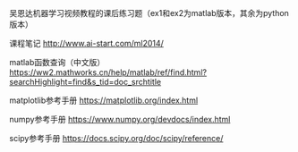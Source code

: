 
吴恩达机器学习视频教程的课后练习题（ex1和ex2为matlab版本，其余为python版本）

课程笔记 http://www.ai-start.com/ml2014/

matlab函数查询（中文版） https://ww2.mathworks.cn/help/matlab/ref/find.html?searchHighlight=find&s_tid=doc_srchtitle



matplotlib参考手册  https://matplotlib.org/index.html

numpy参考手册  https://www.numpy.org/devdocs/index.html

scipy参考手册  https://docs.scipy.org/doc/scipy/reference/
